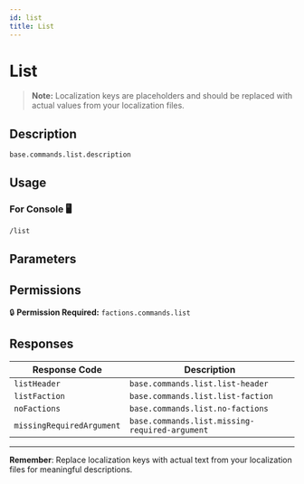 ```yaml
---
id: list
title: List
---
```


# List

> **Note:** Localization keys are placeholders and should be replaced with actual values from your localization files.

## Description

`base.commands.list.description`

## Usage

### For Console 🖥️

```bash
/list
```

## Parameters

## Permissions

🔒 **Permission Required:** `factions.commands.list`

## Responses

| Response Code             | Description                                         |
|---------------------------|-----------------------------------------------------|
| `listHeader` | `base.commands.list.list-header` |
| `listFaction` | `base.commands.list.list-faction` |
| `noFactions` | `base.commands.list.no-factions` |
| `missingRequiredArgument` | `base.commands.list.missing-required-argument` |

---
**Remember**: Replace localization keys with actual text from your localization files for meaningful descriptions.

